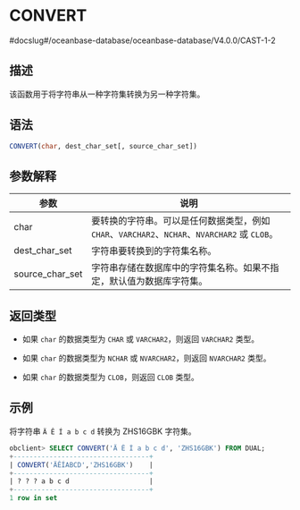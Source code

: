 CONVERT 
============================
#docslug#/oceanbase-database/oceanbase-database/V4.0.0/CAST-1-2


描述 
-----------------------

该函数用于将字符串从一种字符集转换为另一种字符集。

语法 
-----------------------

```sql
CONVERT(char, dest_char_set[, source_char_set])
```



参数解释 
-------------------------



|       参数        |                                  说明                                  |
|-----------------|----------------------------------------------------------------------|
| char            | 要转换的字符串。可以是任何数据类型，例如 `CHAR`、`VARCHAR2`、`NCHAR`、`NVARCHAR2` 或 `CLOB`。 |
| dest_char_set   | 字符串要转换到的字符集名称。                                                       |
| source_char_set | 字符串存储在数据库中的字符集名称。如果不指定，默认值为数据库字符集。                                   |



返回类型 
-------------------------

* 如果 `char` 的数据类型为 `CHAR` 或 `VARCHAR2`，则返回 `VARCHAR2` 类型。

  

* 如果 `char` 的数据类型为 `NCHAR` 或 `NVARCHAR2`，则返回 `NVARCHAR2` 类型。

  

* 如果 `char` 的数据类型为 `CLOB`，则返回 `CLOB` 类型。

  




示例 
-----------------------

将字符串 `Ä Ê Í a b c d` 转换为 ZHS16GBK 字符集。

```sql
obclient> SELECT CONVERT('Ä Ê Í a b c d', 'ZHS16GBK') FROM DUAL;
+----------------------------------+
| CONVERT('ÄÊÍABCD','ZHS16GBK')    |
+----------------------------------+
| ? ? ? a b c d                    |
+----------------------------------+
1 row in set
```


